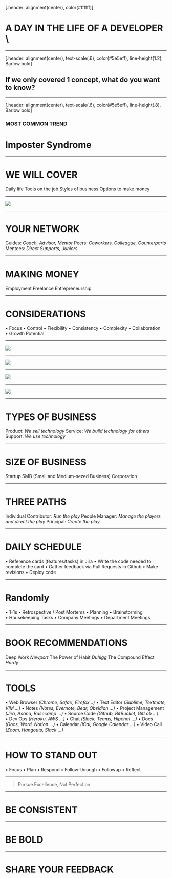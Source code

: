 <!-- #5e5eff -->
<!-- https://www.markdownguide.org/cheat-sheet/ -->
<!-- https://docs.deckset.com/English.lproj/getting-started.html -->
<!-- https://docs.google.com/presentation/d/1t77Q7CUKFGDp-KXMYx9ngbfqTGZ-vL85w6pOXvan*bs/edit?usp=sharing -->

[.header: alignment(center), color(#ffffff)]

# A DAY IN THE LIFE OF A DEVELOPER  \

---
[.header: alignment(center), text-scale(.6), color(#5e5eff), line-height(1.2), Barlow bold]

## If we only covered 1 concept, what do you want to know?

---

[.header: alignment(center), text-scale(.6), color(#5e5eff), line-height(.8), Barlow bold]

### MOST COMMON TREND
# Imposter Syndrome

---

# WE WILL COVER

Daily life
Tools on the job
Styles of business
Options to make money

---

![](morgan-of-macedonia.png)


---

# YOUR NETWORK

Guides: *Coach, Advisor, Mentor*
Peers: *Coworkers, Colleague, Counterparts*
Mentees: *Direct Supports, Juniors*

---

# MAKING MONEY

Employment
Freelance
Entrepreneurship

---

# CONSIDERATIONS

• Focus
• Control
• Flexibility
• Consistency
• Complexity
• Collaboration
• Growth Potential

---

![](jason-ardell.jpeg)

---

![](phoenix.png)

---

![](polar-notion.png)

---

![](newstory.png)

---

# TYPES OF BUSINESS

Product: *We sell technology*
Service: *We build technology for others*
Support: *We use technology*

---

# SIZE OF BUSINESS

Startup
SMB (Small and Medium-sezed Business)
Corporation

---

# THREE PATHS

Individual Contributor: *Run the play*
People Manager: *Manage the players and direct the play*
Principal: *Create the play*

---

# DAILY SCHEDULE

• Reference cards (features/tasks) in Jira
• Write the code needed to complete the card
• Gather feedback via Pull Requests in Github
• Make revisions
• Deploy code

---

# Randomly 

• 1-1s
• Retrospective / Post Mortems
• Planning
• Brainstorming
• Housekeeping Tasks
• Company Meetings
• Department Meetings

--- 

# BOOK RECOMMENDATIONS

Deep Work *Newport*
The Power of Habit *Duhigg*
The Compound Effect *Hardy*

---

# TOOLS

• Web Browser *(Chrome, Safari, Firefox…)*
• Text Editor *(Sublime, Textmate, VIM …)*
• Notes *(Notes, Evernote, Bear, Obsidian …)*
• Project Management *(Jira, Asana, Basecamp …)*
• Source Code *(Github, BitBucket, GitLab …)*
• Dev Ops *(Heroku, AWS …)*
• Chat *(Slack, Teams, Hipchat …)*
• Docs *(Docs, Word, Notion …)*
• Calendar *(iCal, Google Calendar …)*
• Video Call *(Zoom, Hangouts, Slack ...)*

---

# HOW TO STAND OUT

• Focus
• Plan
• Respond
• Follow-through
• Followup
• Reflect

---

> Pursue Excellence, Not Perfection

---

# BE CONSISTENT

---

# BE BOLD

---

# SHARE YOUR FEEDBACK
<!-- https://form.jotform.com/70516790364964 -->
<!-- https://www.amazon.com/Code-School-Overcome-Syndrome-Kick-Start/dp/1736080709 -->
